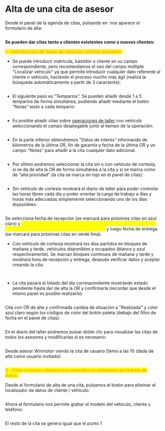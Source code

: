 # Alta de una cita de asesor

Desde el panel de la agenda de citas, pulsando en <img src="../../../../.gitbook/assets/imagen (12) (2) (1).png" alt="" data-size="original"> nos aparece el formulario de alta:

<figure><img src="../../../../.gitbook/assets/imagen (32).png" alt=""><figcaption></figcaption></figure>

**Se pueden dar citas tanto a clientes existentes como a nuevos clientes:**

<mark style="color:orange;">**1.- Introducción de datos de vehículo / cliente existente:**</mark>

* Se puede introducir matrícula, bastidor o cliente en su campo correspondiente, pero recomendamos el uso del campo múltiple "Localizar vehículo" ya que permite introducir cualquier dato referente al cliente o vehículo, haciendo el proceso mucho más ágil (realiza la búsqueda automáticamente a partir de 3 caracteres):

<figure><img src="../../../../.gitbook/assets/imagen (5) (1) (1).png" alt=""><figcaption></figcaption></figure>

* El siguiente paso es "Temparios". Se pueden añadir desde 1 a 5 temparios de forma simultánea, pudiendo añadir mediante el botón "Notas" texto a cada tempario:

<figure><img src="../../../../.gitbook/assets/imagen (4) (1) (4).png" alt=""><figcaption></figcaption></figure>

* Es posible añadir citas sobre [operaciones de taller](../operaciones-de-taller.md) con vehículo seleccionando el campo desplegable junto al tiempo de la operación:

<figure><img src="../../../../.gitbook/assets/imagen (126) (1).png" alt=""><figcaption></figcaption></figure>

* En la parte inferior obtendremos "Datos de interés" informando de kilómetros de la última OR, fin de garantía y fecha de la última OR y un campo "Notas" para añadir a la cita cualquier dato adicional.

<figure><img src="../../../../.gitbook/assets/imagen (107) (3).png" alt=""><figcaption></figcaption></figure>

* Por último podremos seleccionar la cita sin o con vehículo de cortesía, si se da de alta la OR de forma simultánea a la cita y si se marca como de "alta prioridad" (la cita se marca en rojo en el panel de citas):

<figure><img src="../../../../.gitbook/assets/imagen (5) (2) (2) (1).png" alt=""><figcaption></figcaption></figure>

* Sin vehículo de cortesía mostrará el diario de taller para poder controlar las horas libres cada día y poder orientar la carga de trabajo a días y horas más adecuadas simplemente seleccionando uno de los días disponibles:

<figure><img src="../../../../.gitbook/assets/imagen (3) (4) (2).png" alt=""><figcaption></figcaption></figure>

Se selecciona fecha de recepción (se marcará para próximas citas en azul claro) y <mark style="color:yellow;">**se pulsa en la hora seleccionada (cualquiera de las marcadas en gris y señaladas con la flecha roja en la imagen)**</mark> y luego fecha de entrega (se marcará para próximas citas en verde lima).

* Con vehículo de cortesía mostrará los días partidos en bloques de mañana y tarde, vehículos disponibles y ocupados (blanco y azul respectivamente). Se marcan bloques continuos de mañana y tarde y mostrará hora de recepción y entrega, después verificar datos y aceptar creando la cita:

<figure><img src="../../../../.gitbook/assets/imagen (1) (1) (1) (1).png" alt=""><figcaption></figcaption></figure>

<figure><img src="../../../../.gitbook/assets/imagen (116) (3).png" alt=""><figcaption></figcaption></figure>

* La cita pasará al listado del día correspondiente mostrando estado pendiente hasta dar de alta la OR y confirmarla (recordar que desde el mismo panel es posible realizarlo):

<figure><img src="../../../../.gitbook/assets/imagen (16) (2) (1).png" alt=""><figcaption></figcaption></figure>

Cita con OR de alta y confirmada cambia de situación a "Realizada" y color azul claro según los códigos de color del botón paleta (debajo del filtro de fecha en el panel de citas):

<figure><img src="../../../../.gitbook/assets/imagen (3) (3) (1).png" alt=""><figcaption></figcaption></figure>

En el diario del taller podremos pulsar doble clic para visualizar las citas de todos los asesores y modificarlas si es necesario:

<figure><img src="../../../../.gitbook/assets/imagen (124).png" alt=""><figcaption></figcaption></figure>

Desde asesor Winmotor viendo la cita de usuario Demo a las 10 (dada de alta como usuario invitado):

<figure><img src="../../../../.gitbook/assets/imagen (123).png" alt=""><figcaption></figcaption></figure>

<mark style="color:orange;">**2.- Citas a nuevos clientes o a vehículos no existentes en la base de datos:**</mark>

Desde el formulario de alta de una cita, pulsamos el botón para eliminar el localizador de datos de cliente / vehículo:

<figure><img src="../../../../.gitbook/assets/imagen.png" alt=""><figcaption></figcaption></figure>

Ahora el formulario nos permite grabar el modelo del vehículo, cliente y teléfono:

<figure><img src="../../../../.gitbook/assets/imagen (2).png" alt=""><figcaption></figcaption></figure>

El resto de la cita se genera igual que el punto 1
